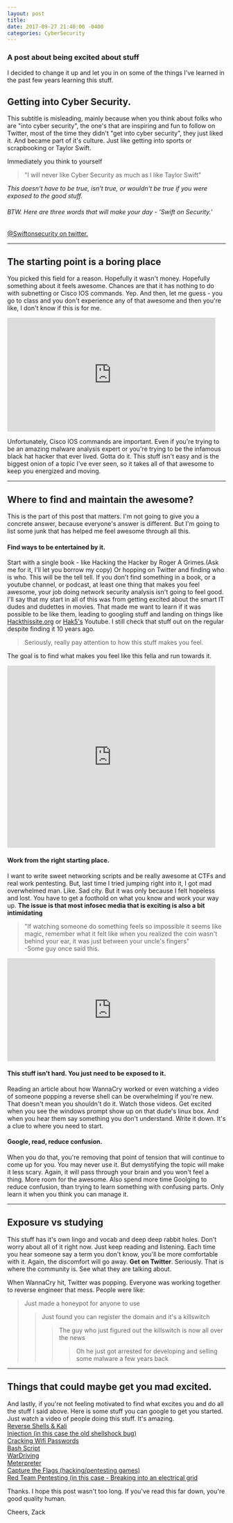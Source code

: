 ```yaml
--- 
layout: post 
title: 
date: 2017-09-27 21:40:00 -0400 
categories: CyberSecurity 
---
```

### A post about being excited about stuff
I decided to change it up and let you in on some of the things I've learned in the past few years learning this stuff. 


## Getting into Cyber Security.  

This subtitle is misleading, mainly because when you think about folks who are "into cyber security", the one's that are inspiring and fun to follow on Twitter, most of the time they didn't "get into cyber security", they just liked it. And became part of it's culture. Just like getting into sports or scrapbooking or Taylor Swift.

Immediately you think to yourself 
> "I will never like Cyber Security as much as I like Taylor Swift" 

*This doesn't have to be true, isn't true, or wouldn't be true if you were exposed to the good stuff.*


###### BTW. Here are three words that will make your day - 'Swift on Security.' 
[@Swiftonsecurity on twitter.](https://twitter.com/SwiftOnSecurity/status/909038052001054720)   
   


---
  

## The starting point is a boring place  
You picked this field for a reason. Hopefully it wasn't money. Hopefully something about it feels awesome. Chances are that it has nothing to do with subnetting or Cisco IOS commands. Yep. And then, let me guess - you go to class and you don't experience any of that awesome and then you're like, I don't know if this is for me.  

<iframe src="https://giphy.com/embed/eveLVPcHcbl0A" width="480" height="262" frameBorder="0" class="giphy-embed" allowFullScreen></iframe>


Unfortunately, Cisco IOS commands are important. Even if you're trying to be an amazing malware analysis expert or you're trying to be the infamous black hat hacker that ever lived. Gotta do it. This stuff isn't easy and is the biggest onion of a topic I've ever seen, so it takes all of that awesome to keep you energized and moving.  

---

## Where to find and maintain the awesome?

This is the part of this post that matters. I'm not going to give you a concrete answer, because everyone's answer is different. But I'm going to list some junk that has helped me feel awesome through all this. 

#### Find ways to be entertained by it. 

Start with a single book - like Hacking the Hacker by Roger A Grimes.(Ask me for it, I'll let you borrow my copy) Or hopping on Twitter and finding who is who. This will be the tell tell. If you don't find something in a book, or a youtube channel, or podcast, at least one thing that makes you feel awesome, your job doing network security analysis isn't going to feel good. I'll say that my start in all of this was from getting excited about the smart IT dudes and dudettes in movies. That made me want to learn if it was possible to be like them, leading to googling stuff and landing on things like [Hackthissite.org](http://hackthissite.org) or [Hak5's](http://hak5.org) Youtube. I still check that stuff out on the regular despite finding it 10 years ago. 

>Seriously, really pay attention to how this stuff makes you feel.

The goal is to find what makes you feel like this fella and run towards it.

<iframe src="https://giphy.com/embed/l0HlFTlbKx9KMZC5q" width="480" height="419" frameBorder="0" class="giphy-embed" allowFullScreen></iframe> 

#### Work from the right starting place. 
I want to write sweet networking scripts and be really awesome at CTFs and real work pentesting. But, last time I tried jumping right into it, I got mad overwhelmed man. Like. Sad city. But it was only because I felt hopeless and lost. You have to get a foothold on what you know and work your way up. **The issue is that most infosec media that is exciting is also a bit intimidating** 

>"If watching someone do something feels so impossible it seems like magic, remember what it felt like when you realized the coin wasn't behind your ear, it was just between your uncle's fingers"  
  -Some guy once said this. 
  
<iframe src="https://giphy.com/embed/xT9IgiOgJ2xa7xyJxK" width="480" height="237" frameBorder="0" class="giphy-embed" allowFullScreen></iframe>

#### This stuff isn't hard. You just need to be exposed to it. 
Reading an article about how WannaCry worked or even watching a video of someone popping a reverse shell can be overwhelming if you're new. That doesn't mean you shouldn't do it. Watch those videos. Get excited when you see the windows prompt show up on that dude's linux box. And when you hear them say something you don't understand. Write it down. It's a clue to where you need to start.   

#### Google, read, reduce confusion.
When you do that, you're removing that point of tension that will continue to come up for you. You may never use it. But demystifying the topic will make it less scary. Again, it will pass through your brain and you won't feel a thing. More room for the awesome. Also spend more time Goolging to reduce confusion, than trying to learn something with confusing parts. Only learn it when you think you can manage it.  

---  

## Exposure vs studying
This stuff has it's own lingo and vocab and deep deep rabbit holes. Don't worry about all of it right now. Just keep reading and listening. Each time you hear someone say a term you don't know, you'll be more comfortable with it. Again, the discomfort will go away. **Get on Twitter**. Seriously. That is where the community is. See what they are talking about.   

When WannaCry hit, Twitter was popping. Everyone was working together to reverse engineer that mess. People were like:  

> Just made a honeypot for anyone to use
>> Just found you can register the domain and it's a killswitch
>>>The guy who just figured out the killswitch is now all over the news
>>>>Oh he just got arrested for developing and selling some malware a few years back
 

 ---  

## Things that could maybe get you mad excited.
And lastly, if you're not feeling motivated to find what excites you and do all the stuff I said above. Here is some stuff you can google to get you started. Just watch a video of people doing this stuff. It's amazing.   
[Reverse Shells & Kali](https://www.youtube.com/watch?v=b3l8xWWCNIA)  
[Injection (in this case the old shellshock bug)](https://www.youtube.com/watch?v=aKShnpOXqn0)   
[Cracking Wifi Passwords](https://www.youtube.com/watch?v=B7PgbiSPcPA)  
[Bash Script](https://www.youtube.com/watch?v=WBzF1hY0VY8)  
[WarDriving](https://www.youtube.com/watch?v=GLD6Ea0KmJI)  
[Meterpreter](https://www.youtube.com/watch?v=-0ofQsAwF2I)   
[Capture the Flags (hacking/pentesting games)](https://www.youtube.com/watch?v=1-a-P1Q2AnA)   
[Red Team Pentesting (in this case - Breaking into an electrical grid](https://www.youtube.com/watch?v=pL9q2lOZ1Fw)  


Thanks. I hope this post wasn't too long. If you've read this far down, you're good quality human. 

Cheers, 
Zack 

